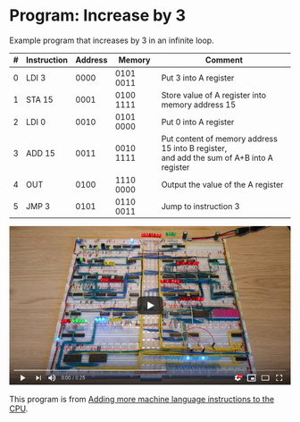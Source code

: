 # Program: Increase by 3

Example program that increases by 3 in an infinite loop.

|#|Instruction|Address|Memory|Comment|
|---|------|----|---------|------------|
|0|LDI  3|0000|0101 0011|Put 3 into A register|
|1|STA 15|0001|0100 1111|Store value of A register into memory address 15|
|2|LDI  0|0010|0101 0000|Put 0 into A register|
|3|ADD 15|0011|0010 1111|Put content of memory address 15 into B register,<br> and add the sum of A+B into A register|
|4|OUT   |0100|1110 0000|Output the value of the A register|
|5|JMP  3|0101|0110 0011|Jump to instruction 3|

[![YouTube video of computer](../resources/yt-increase-by-three-thumb.png)](https://www.youtube.com/watch?v=IgK4RUf5AlI "Click to play")

This program is from [Adding more machine language instructions to the CPU](https://www.youtube.com/watch?v=FCscQGBIL-Y).
